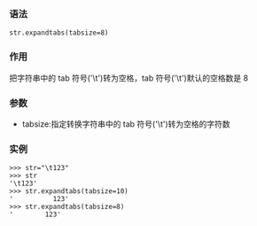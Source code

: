 ### 语法

```
str.expandtabs(tabsize=8)
```

### 作用

把字符串中的 tab 符号\('\t'\)转为空格，tab 符号\('\t'\)默认的空格数是 8

### 参数

* tabsize:指定转换字符串中的 tab 符号\('\t'\)转为空格的字符数

### 实例

```
>>> str="\t123"
>>> str
'\t123'
>>> str.expandtabs(tabsize=10)
'          123'
>>> str.expandtabs(tabsize=8)
'        123'
```



